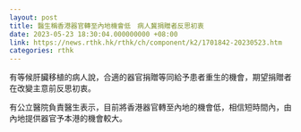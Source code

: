 ```yaml
---
layout: post
title: 醫生稱香港器官轉至內地機會低　病人冀捐贈者反思初衷
date: 2023-05-23 18:30:04.000000000 +08:00
link: https://news.rthk.hk/rthk/ch/component/k2/1701842-20230523.htm
categories: rthk
---
```


有等候肝臟移植的病人說，合適的器官捐贈等同給予患者重生的機會，期望捐贈者在改變主意前反思初衷。

有公立醫院負責醫生表示，目前將香港器官轉至內地的機會低，相信短時間內，由內地提供器官予本港的機會較大。
